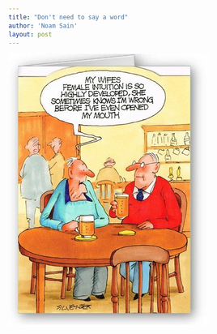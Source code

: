 ```yaml
---
title: "Don't need to say a word"
author: 'Noam Sain'
layout: post
---
```


![My wife's intuition is good](/assets/2022/2022-10-funny14.jpg "My wife's intuition is good")
